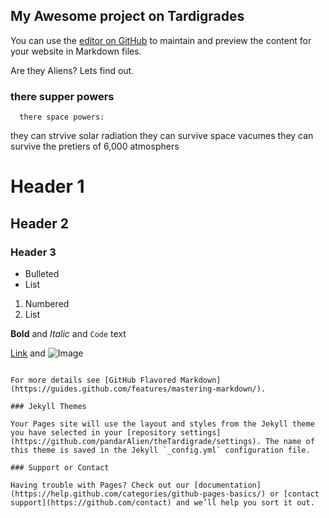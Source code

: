 ## My Awesome project on Tardigrades

You can use the [editor on GitHub](https://github.com/pandarAlien/theTardigrade/edit/master/README.md) to maintain and preview the content for your website in Markdown files.

Are they Aliens? Lets find out.

### there supper powers
      there space powers:
   they can strvive solar radiation 
   they can survive space vacumes
   they can survive the pretiers of 6,000 atmosphers 
 

# Header 1 
## Header 2
### Header 3

- Bulleted
- List

1. Numbered
2. List

**Bold** and _Italic_ and `Code` text

[Link](url) and ![Image](src)
```

For more details see [GitHub Flavored Markdown](https://guides.github.com/features/mastering-markdown/).

### Jekyll Themes

Your Pages site will use the layout and styles from the Jekyll theme you have selected in your [repository settings](https://github.com/pandarAlien/theTardigrade/settings). The name of this theme is saved in the Jekyll `_config.yml` configuration file.

### Support or Contact

Having trouble with Pages? Check out our [documentation](https://help.github.com/categories/github-pages-basics/) or [contact support](https://github.com/contact) and we’ll help you sort it out.
